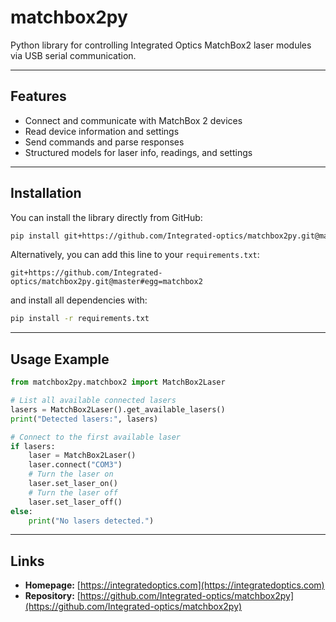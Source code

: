 # matchbox2py

Python library for controlling Integrated Optics MatchBox2 laser modules via USB serial communication.

---

## Features

- Connect and communicate with MatchBox 2 devices
- Read device information and settings
- Send commands and parse responses
- Structured models for laser info, readings, and settings

---

##  Installation

You can install the library directly from GitHub:

```bash
pip install git+https://github.com/Integrated-optics/matchbox2py.git@master#egg=matchbox2
```

Alternatively, you can add this line to your `requirements.txt`:

```
git+https://github.com/Integrated-optics/matchbox2py.git@master#egg=matchbox2
```

and install all dependencies with:

```bash
pip install -r requirements.txt
```

---

## Usage Example

```python
from matchbox2py.matchbox2 import MatchBox2Laser

# List all available connected lasers
lasers = MatchBox2Laser().get_available_lasers()
print("Detected lasers:", lasers)

# Connect to the first available laser
if lasers:
    laser = MatchBox2Laser()
    laser.connect("COM3")
    # Turn the laser on
    laser.set_laser_on()
    # Turn the laser off
    laser.set_laser_off()
else:
    print("No lasers detected.")
```

---
## Links

- **Homepage:** [https://integratedoptics.com](https://integratedoptics.com)  
- **Repository:** [https://github.com/Integrated-optics/matchbox2py](https://github.com/Integrated-optics/matchbox2py)




